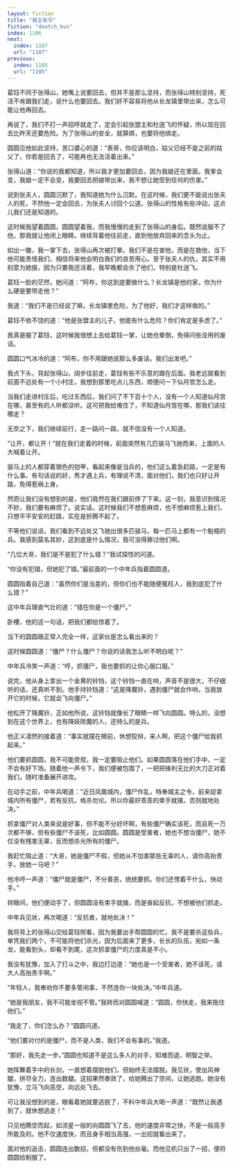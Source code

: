```yaml
---
layout: fiction
title: "城主有令"
fiction: "deatch_bus"
index: 1106
next:
  index: 1107
  url: "1107"
previous:
  index: 1105
  url: "1105"
---
```

葛钰不同于张得山，她嘴上说要回去，但并不是那么坚持，而张得山特别坚持，死活不肯跟我们走，说什么也要回去。我们好不容易将他从长龙镇里带出来，怎么可能让他再回去。

再说了，我们不打一声招呼就走了，定会引起张盟主和杜逍飞的怀疑，所以现在回去比昨天还要危险。为了张得山的安全，就算绑，也要将他绑走。

圆圆见他如此坚持，苦口婆心的道：“表哥，你应该明白，姑父已经不是之前的姑父了，你若是回去了，可能再也无法活着出来。”

张得山道：“你说的我都知道，所以我才更加要回去，因为我娘还在里面。我爹会变，我娘一定不会变，我要回去把娘带出来，我不想让她受到任何的伤害。”

说到张夫人，圆圆沉默了，我知道她为什么沉默。在这时候，我们更不能说出张夫人的死，不然他一定会回去，为张夫人讨回个公道。张得山的性格有些冲动，这点儿我们还是知道的。

这时候我望着圆圆，圆圆望着我，而我慢慢的走到了张得山的身后。既然说服不了他，那我就让他闭上眼睛，继续背着他往前走，直到他放弃回来的念头为止。

如出一辙，我一掌下去，张得山再次被打晕。我们不是在害他，而是在救他，当下他可能责怪我们，相信将来他会明白我们的良苦用心。至于张夫人的仇，其实不用刻意为她报，因为只要我还活着，我早晚都会杀了他们，特别是杜逍飞。

葛钰一脸的茫然，她问道：“阿布，你这到底要做什么？长龙镇是他的家，你为什么硬是要带走他？”

我道：“我们不是已经说了嘛，长龙镇里危险，为了他好，我们才这样做的。”

葛钰不依不饶的道：“他是张盟主的儿子，他能有什么危险？你们肯定是多虑了。”

我真是服了葛钰，这时候我很想上去给葛钰一掌，让她也晕倒，免得问些没用的废话。

圆圆口气冰冷的道：“阿布，你不用跟她说那么多废话，我们出发吧。”

我点下头，背起张得山，阔步往前走，葛钰有些不乐意的跟在后面。我老远就看到前面不远处有一个小村庄，我想到那里吃点儿东西，顺便问一下仙月宫怎么走。

当我们走进村庄后，吃过东西后，我们问了不下百十个人，没有一个人知道仙月宫在哪，甚至有的人听都没听。这可把我给难住了，不知道仙月宫在哪，那我们该往哪走？

无奈之下，我们继续前行，走一路问一路，就不信没有一个人知道。

“让开，都让开！”就在我们走着的时候，前面突然有几匹骏马飞驰而来，上面的人大喊着让开。

骏马上的人都穿着银色的铠甲，看起来像是当兵的，他们这么着急赶路，一定是有什么事。有句话说的好，秀才遇上兵，有理说不清，面对他们，我们也只好让开路，免得惹祸上身。

然而让我们没有想到的是，他们竟然在我们跟前停了下来。这一刻，我意识到情况不妙，我们要有麻烦了。说实话，这时候我们不想惹麻烦，也不想麻烦惹上我们，只想平平安安的赶路，实在是折腾不起了。

不等他们说话，我们看到不远处又飞驰出很多匹骏马，每一匹马上都有一个魁梧的兵。我感到莫名其妙，这到底是什么情况，我可没得罪过他们啊。

“几位大哥，我们是不是犯了什么错？”我试探性的问道。

“你没有犯错，但她犯了错。”最前面的一个中年兵指着圆圆道。

圆圆指着自己道：“虽然你们是当差的，但你们也不能随便冤枉人，我到底犯了什么错？”

这中年兵理直气壮的道：“错在你是一个僵尸。”

卧槽，他的这一句话，把我们都给惊着了。

当下的圆圆跟正常人完全一样，这家伙是怎么看出来的？

这时候圆圆道：“僵尸？什么僵尸？你说的话我怎么听不明白呢？”

中年兵冷笑一声道：“哼，抓僵尸，我也要抓的让你心服口服。”

说完，他从身上拿出一个金黄的铃铛，这个铃铛一直在响，声音不是很大，不仔细听的话，还真听不到。他手持铃铛道：“这是降魔铃，遇到僵尸就会作响，当我放开它的时候，它就会飞向僵尸。”

他松开了降魔铃，正如他所说，这铃铛就像长了眼睛一样飞向圆圆。特么的，没想到在这个世界上，也有降妖除魔的人，还特么的是兵。

他正义凛然的接着道：“事实就摆在眼前，休想狡辩，来人啊，把这个僵尸给我抓起来。”

他们要抓圆圆，我不可能旁观，我一定要阻止他们。如果圆圆落在他们手中，一定不会有好下场。随着他一声令下，我们便被包围了，一把把锋利无比的大刀正对着我们，随时准备展开进攻。

在动手之前，中年兵喝道：“近日凤凰城内，僵尸作乱，特奉城主之令，前来捉拿城内所有僵尸，若有反抗，格杀勿论。所以你最好乖乖的束手就擒，否则就地处决。”

抓拿僵尸对人类来说是好事，但不能不分好坏啊，有些僵尸确实该死，而且死一万次都不够，但有些僵尸不该死，比如圆圆。圆圆是受害者，她也不想当僵尸，她不仅没有残害无辜，反而想杀光所有的僵尸。

我赶忙阻止道：“大哥，她是僵尸不假，但她从不加害那些无辜的人，请你高抬贵手，放她一马吧？”

他冷哼一声道：“僵尸就是僵尸，不分善恶，统统要抓。你们还愣着干什么，快动手。”

转眼间，他们便动手了，但圆圆没有束手就擒，而是奋起反抗，不想被他们抓走。

中年兵见状，再次喝道：“反抗者，就地处决！”

我将背上的张得山交给葛钰照看，因为我要出手帮圆圆的忙。我不是要杀这些兵，单凭我们两个，不可能将他们杀光，因为后面来了更多，长长的队伍，宛如一条龙，能看到头，却看不到尾，这次抓拿僵尸的力度真是不小。

我没有犹豫，加入了打斗之中，我边打边道：“她也是一个受害者，她不该死，请大人高抬贵手啊。”

“年轻人，我奉劝你不要多管闲事，不然连你一块处决。”中年兵道。

“她是我朋友，我不可能坐视不管。”我转而对圆圆喊道：“圆圆，你快走，我来拖住他们。”

“我走了，你们怎么办？”圆圆问道。

“他们要对付的是僵尸，而不是人类，我们不会有事的。”我道。

“那好，我先走一步。”圆圆也知道不是这么多人的对手，知难而退，明智之举。

她挥舞着手中的长剑，一直想着摆脱他们，但始终无法摆脱。我见状，使出风神腿，拼尽全力，连出数腿。这招果然奏效了，给她腾出了空间，让她逃跑。她没有犹豫，立马飞向高空，向远处飞去。

可让我没想到的是，眼看着她就要逃脱了，不料中年兵大喝一声道：“既然让我遇到了，就休想逃走！”

只见他腾空而起，如流星一般的向圆圆飞了去，他的速度非常之快，不是一般高手所能及的。他不仅速度快，而且身手相当高强，一出招就看出来了。

面对他的追击，圆圆连出数招，但都没有伤到他丝毫。而他见机只出了一招，便将圆圆给制服了。
